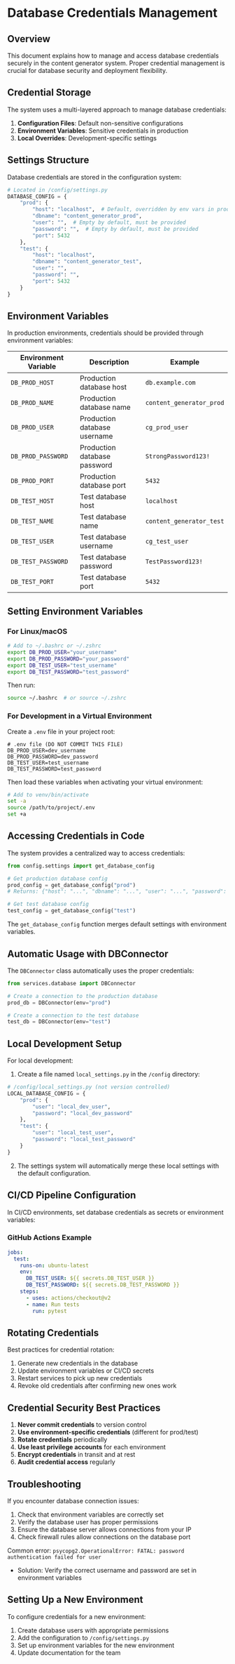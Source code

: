 # Database Credentials Management

## Overview

This document explains how to manage and access database credentials securely in the content generator system. Proper credential management is crucial for database security and deployment flexibility.

## Credential Storage

The system uses a multi-layered approach to manage database credentials:

1. **Configuration Files**: Default non-sensitive configurations
2. **Environment Variables**: Sensitive credentials in production
3. **Local Overrides**: Development-specific settings

## Settings Structure

Database credentials are stored in the configuration system:

```python
# Located in /config/settings.py
DATABASE_CONFIG = {
    "prod": {
        "host": "localhost",  # Default, overridden by env vars in production
        "dbname": "content_generator_prod",
        "user": "",  # Empty by default, must be provided
        "password": "",  # Empty by default, must be provided
        "port": 5432
    },
    "test": {
        "host": "localhost",
        "dbname": "content_generator_test",
        "user": "",
        "password": "",
        "port": 5432
    }
}
```

## Environment Variables

In production environments, credentials should be provided through environment variables:

| Environment Variable | Description | Example |
|----------------------|-------------|---------|
| `DB_PROD_HOST` | Production database host | `db.example.com` |
| `DB_PROD_NAME` | Production database name | `content_generator_prod` |
| `DB_PROD_USER` | Production database username | `cg_prod_user` |
| `DB_PROD_PASSWORD` | Production database password | `StrongPassword123!` |
| `DB_PROD_PORT` | Production database port | `5432` |
| `DB_TEST_HOST` | Test database host | `localhost` |
| `DB_TEST_NAME` | Test database name | `content_generator_test` |
| `DB_TEST_USER` | Test database username | `cg_test_user` |
| `DB_TEST_PASSWORD` | Test database password | `TestPassword123!` |
| `DB_TEST_PORT` | Test database port | `5432` |

## Setting Environment Variables

### For Linux/macOS

```bash
# Add to ~/.bashrc or ~/.zshrc
export DB_PROD_USER="your_username"
export DB_PROD_PASSWORD="your_password"
export DB_TEST_USER="test_username"
export DB_TEST_PASSWORD="test_password"
```

Then run:

```bash
source ~/.bashrc  # or source ~/.zshrc
```

### For Development in a Virtual Environment

Create a `.env` file in your project root:

```
# .env file (DO NOT COMMIT THIS FILE)
DB_PROD_USER=dev_username
DB_PROD_PASSWORD=dev_password
DB_TEST_USER=test_username
DB_TEST_PASSWORD=test_password
```

Then load these variables when activating your virtual environment:

```bash
# Add to venv/bin/activate
set -a
source /path/to/project/.env
set +a
```

## Accessing Credentials in Code

The system provides a centralized way to access credentials:

```python
from config.settings import get_database_config

# Get production database config
prod_config = get_database_config("prod")
# Returns: {"host": "...", "dbname": "...", "user": "...", "password": "...", "port": ...}

# Get test database config
test_config = get_database_config("test")
```

The `get_database_config` function merges default settings with environment variables.

## Automatic Usage with DBConnector

The `DBConnector` class automatically uses the proper credentials:

```python
from services.database import DBConnector

# Create a connection to the production database
prod_db = DBConnector(env="prod")

# Create a connection to the test database
test_db = DBConnector(env="test")
```

## Local Development Setup

For local development:

1. Create a file named `local_settings.py` in the `/config` directory:

```python
# /config/local_settings.py (not version controlled)
LOCAL_DATABASE_CONFIG = {
    "prod": {
        "user": "local_dev_user",
        "password": "local_dev_password"
    },
    "test": {
        "user": "local_test_user",
        "password": "local_test_password"
    }
}
```

2. The settings system will automatically merge these local settings with the default configuration.

## CI/CD Pipeline Configuration

In CI/CD environments, set database credentials as secrets or environment variables:

### GitHub Actions Example

```yaml
jobs:
  test:
    runs-on: ubuntu-latest
    env:
      DB_TEST_USER: ${{ secrets.DB_TEST_USER }}
      DB_TEST_PASSWORD: ${{ secrets.DB_TEST_PASSWORD }}
    steps:
      - uses: actions/checkout@v2
      - name: Run tests
        run: pytest
```

## Rotating Credentials

Best practices for credential rotation:

1. Generate new credentials in the database
2. Update environment variables or CI/CD secrets
3. Restart services to pick up new credentials
4. Revoke old credentials after confirming new ones work

## Credential Security Best Practices

1. **Never commit credentials** to version control
2. **Use environment-specific credentials** (different for prod/test)
3. **Rotate credentials** periodically
4. **Use least privilege accounts** for each environment
5. **Encrypt credentials** in transit and at rest
6. **Audit credential access** regularly

## Troubleshooting

If you encounter database connection issues:

1. Check that environment variables are correctly set
2. Verify the database user has proper permissions
3. Ensure the database server allows connections from your IP
4. Check firewall rules allow connections on the database port

Common error: `psycopg2.OperationalError: FATAL: password authentication failed for user`
- Solution: Verify the correct username and password are set in environment variables

## Setting Up a New Environment

To configure credentials for a new environment:

1. Create database users with appropriate permissions
2. Add the configuration to `/config/settings.py`
3. Set up environment variables for the new environment
4. Update documentation for the team 